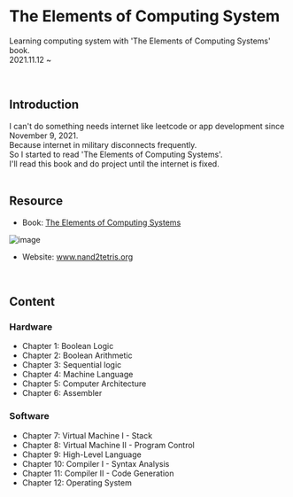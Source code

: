 # The Elements of Computing System
Learning computing system with 'The Elements of Computing Systems' book.<br>
2021.11.12 ~ 

<br>


## Introduction

I can't do something needs internet like leetcode or app development since November 9, 2021.<br>
Because internet in military disconnects frequently.<br>
So I started to read 'The Elements of Computing Systems'.<br>
I'll read this book and do project until the internet is fixed.<br>
<br>

## Resource
- Book: [The Elements of Computing Systems](http://www.kyobobook.co.kr/product/detailViewKor.laf?ejkGb=KOR&mallGb=KOR&barcode=9788966262427#N)
 
![image](https://user-images.githubusercontent.com/69896250/142217389-94a2ba8a-0584-4c19-9a82-d36e4a6fe534.png)

- Website: www.nand2tetris.org

<br>

## Content
### Hardware
- Chapter 1: Boolean Logic
- Chapter 2: Boolean Arithmetic
- Chapter 3: Sequential logic
- Chapter 4: Machine Language
- Chapter 5: Computer Architecture
- Chapter 6: Assembler

### Software
- Chapter 7: Virtual Machine I - Stack
- Chapter 8: Virtual Machine II - Program Control
- Chapter 9: High-Level Language
- Chapter 10: Compiler I - Syntax Analysis
- Chapter 11: Compiler II - Code Generation
- Chapter 12: Operating System

<br>
